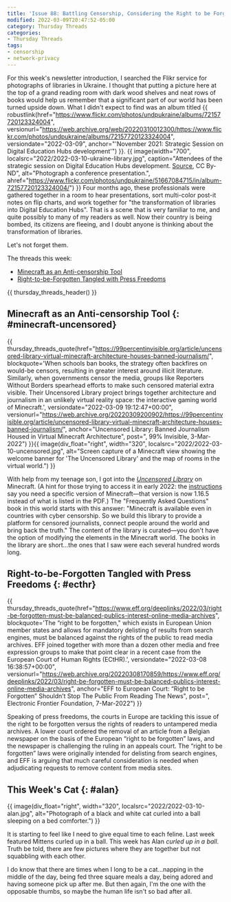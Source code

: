```yaml
---
title: 'Issue 88: Battling Censorship, Considering the Right to be Forgotten'
modified: 2022-03-09T20:47:52-05:00
category: Thursday Threads
categories:
- Thursday Threads
tags:
- censorship
- network-privacy
---
```

For this week's newsletter introduction, I searched the Flikr service for photographs of libraries in Ukraine. 
I thought that putting a picture here at the top of a grand reading room with dark wood shelves and neat rows of books would help us remember that a significant part of our world has been turned upside down. 
What I didn't expect to find was an album titled {{ robustlink(href="https://www.flickr.com/photos/undpukraine/albums/72157720123324004", versionurl="https://web.archive.org/web/20220310012300/https://www.flickr.com/photos/undpukraine/albums/72157720123324004", versiondate="2022-03-09", anchor="'November 2021: Strategic Session on Digital Education Hubs development'") }}. {{ image(width="700", localsrc="2022/2022-03-10-ukraine-library.jpg", caption="Attendees of the strategic session on Digital Education Hubs development. <a href='https://www.flickr.com/photos/undpukraine/51667084715/in/album-72157720123324004/'>Source</a>, CC By-ND", alt="Photograph a conference presentation.", ahref="https://www.flickr.com/photos/undpukraine/51667084715/in/album-72157720123324004/") }} 
Four months ago, these professionals were gathered together in a room to hear presentations, sort multi-color post-it notes on flip charts, and work together for "the transformation of libraries into Digital Education Hubs". 
That is a scene that is very familiar to me, and quite possibly to many of my readers as well. 
Now their country is being bombed, its citizens are fleeing, and I doubt anyone is thinking about the transformation of libraries.

Let's not forget them.

The threads this week:

* [Minecraft as an Anti-censorship Tool]({filename}/2022-03-10-issue-88-censorship-forgetting#minecraft-uncensored)
* [Right-to-be-Forgotten Tangled with Press Freedoms]({filename}/2022-03-10-issue-88-censorship-forgetting#ecthr)

{{ thursday_threads_header() }}

## Minecraft as an Anti-censorship Tool {: #minecraft-uncensored}
{{ thursday_threads_quote(href="https://99percentinvisible.org/article/uncensored-library-virtual-minecraft-architecture-houses-banned-journalism/",
 blockquote='When schools ban books, the strategy often backfires on would-be censors, resulting in greater interest around illicit literature. Similarly,  when governments censor the media, groups like Reporters Without Borders spearhead efforts to make such censored material extra visible. Their Uncensored Library project brings together architecture and journalism in an unlikely virtual reality space: the interactive gaming world of Minecraft.',
 versiondate="2022-03-09 19:12:47+00:00",
 versionurl="https://web.archive.org/20220309200902/https://99percentinvisible.org/article/uncensored-library-virtual-minecraft-architecture-houses-banned-journalism/",
 anchor="Uncensored Library: Banned Journalism Housed in Virtual Minecraft Architecture",
 post=", 99% Invisible, 3-Mar-2022") }}{{ image(div_float="right", width="320", localsrc="2022/2022-03-10-uncensored.jpg", alt="Screen capture of a Minecraft view showing the welcome banner for 'The Uncensored Library' and the map of rooms in the virtual world.") }} 


With help from my teenage son, I got into the _[Uncensored Library](https://www.uncensoredlibrary.com/en)_ on Minecraft. 
(A hint for those trying to access it in early 2022: the [instructions](https://www.uncensoredlibrary.com/download/UL_HowToInstallMinecraft.pdf) say you need a specific version of Minecraft—that version is now 1.16.5 instead of what is listed in the PDF.) 
The "Frequently Asked Questions" book in this world starts with this answer: "Minecraft is available even in countries with cyber censorship. So we build this library to provide a platform for censored journalists, connect people around the world and bring back the truth." 
The content of the library is curated—you don't have the option of modifying the elements in the Minecraft world. 
The books in the library are short...the ones that I saw were each several hundred words long. 


## Right-to-be-Forgotten Tangled with Press Freedoms {: #ecthr}

{{ thursday_threads_quote(href="https://www.eff.org/deeplinks/2022/03/right-be-forgotten-must-be-balanced-publics-interest-online-media-archives",
 blockquote='The “right to be forgotten," which exists in European Union member states and allows for mandatory delisting of results from search engines, must be balanced against the rights of the public to read media archives. EFF joined together with more than a dozen other media and free expression groups to make that point clear in a recent case from the European Court of Human Rights (ECtHR).',
 versiondate="2022-03-08 16:38:57+00:00",
 versionurl="https://web.archive.org/20220308170859/https://www.eff.org/deeplinks/2022/03/right-be-forgotten-must-be-balanced-publics-interest-online-media-archives",
 anchor="EFF to European Court: “Right to be Forgotten” Shouldn’t Stop The Public From Reading The News",
 post=", Electronic Frontier Foundation, 7-Mar-2022") }}

Speaking of press freedoms, the courts in Europe are tackling this issue of the right to be forgotten versus the rights of readers to untampered media archives. 
A lower court ordered the removal of an article from a Belgian newspaper on the basis of the European “right to be forgotten” laws, and the newspaper is challenging the ruling in an appeals court. 
The “right to be forgotten” laws were originally intended for delisting from search engines, and EFF is arguing that much careful consideration is needed when adjudicating requests to remove content from media sites.


## This Week's Cat {: #alan}
{{ image(div_float="right", width="320", localsrc="2022/2022-03-10-alan.jpg", alt="Photograph of a black and white cat curled into a ball sleeping on a bed comforter.") }} 

It is starting to feel like I need to give equal time to each feline. 
Last week featured Mittens curled up in a ball. 
This week has Alan _curled up in a ball_. 
Truth be told, there are few pictures where they are together but not squabbling with each other. 

I do know that there are times when I long to be a cat...napping in the middle of the day, being fed three square meals a day, being adored and having someone pick up after me. 
But then again, I'm the one with the opposable thumbs, so maybe the human life isn't so bad after all. 